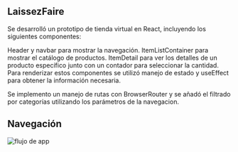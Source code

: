 ## LaissezFaire 

Se desarrolló un prototipo de tienda virtual en React, incluyendo los siguientes componentes: 

Header y navbar para mostrar la navegación. ItemListContainer para mostrar el catálogo de productos. ItemDetail para ver los detalles de un producto específico junto con un contador para seleccionar la cantidad. Para renderizar estos componentes se utilizó manejo de estado y useEffect para obtener la información necesaria. 

Se implemento un manejo de rutas con BrowserRouter y se añadó el filtrado por categorías utilizando los parámetros de la navegacion. 

## Navegación

![flujo de app](https://github.com/GonzaEDS/LaissezFaire-DosSantos-React13/tree/master/src/assets/navigation-example-gif.gif)



